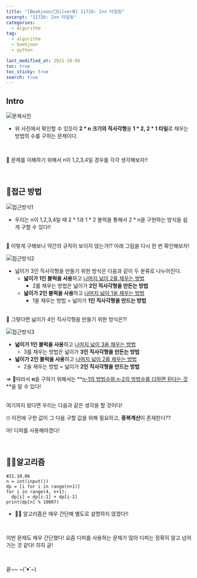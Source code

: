 ```yaml
---
title: "[Beakjoon/🥈SilverⅢ] 11726: 2×n 타일링"
excerpt: "11726: 2xn 타일링"
categories:
  - Algorithm
tag:
  - algorithm
  - baekjoon
  - python

last_modified_at: 2021-10-06
toc: true
toc_sticky: true
search: true
---
```

## Intro
![문제사진](https://ifh.cc/g/4GBBdY.png)
* 위 사진에서 확인할 수 있듯이 **2 * n 크기의 직사각형**을 **1 * 2, 2 * 1 타일**로 채우는 방법의 수를 구하는 문제이다.

<br>

👩 문제를 이해하기 위해서 n이 1,2,3,4일 경우를 각각 생각해보자!!

<br>

## 👩접근 방법
![접근방식1](https://ifh.cc/g/rnVJJW.jpg)
* 우리는 n이 1,2,3,4일 때 2 * 1과 1 * 2 블럭을 통해서 2 * n을 구현하는 방식을 쉽게 구할 수 있다!!

<br>
👩 이렇게 구해보니 약간의 규칙이 보이지 않는가!? 아래 그림을 다시 한 번 확인해보자!

![접근방식2](https://ifh.cc/g/3lSSbA.jpg)
* 넓이가 3인 직사각형을 만들기 위한 방식은 다음과 같이 두 분류로 나누어진다.
  * **넓이가 1인 블럭을 사용**하고 <u>나머지 넓이 2를 채우는 방법</u>
    * 2를 채우는 방법은 넓이가 **2인 직사각형을 만든는 방법**
  * **넓이가 2인 블럭을 사용**하고 <u>나머지 넓이 1을 채우는 방법</u>
    * 1을 채우는 방법 = 넓이가 **1인 직사각형을 만드는 방법**

<br>
👩 그렇다면 넓이가 4인 직사각형을 만들기 위한 방식은?!

![접근방식3](https://ifh.cc/g/YwTM60.jpg)
  * **넓이가 1인 블럭을 사용**하고 <u>나머지 넓이 3을 채우는 방법</u>
    * 3를 채우는 방법은 넓이가 **3인 직사각형을 만든는 방법**
  * **넓이가 2인 블럭을 사용**하고 <u>나머지 넓이 2를 채우는 방법</u>
    * 2을 채우는 방법 = 넓이가 **2인 직사각형을 만드는 방법**

  ⇒ 👩따라서 **n**을 구하기 위해서는 **<u>n-1의 방법수와 n-2의 방법수를 더하면 된다는 것</u>**을 알 수 있다!
<br>


<br>
여기까지 왔다면 우리는 다음과 같은 생각을 할 것이다!

🙄 이전에 구한 값이 그 다음 구할 값을 위해 필요하고, **중복계산**이 존재한다?? 


아! 디피를 사용해야겠다!

<br>

## 🙋‍♀️알고리즘
```
#21.10.06
n = int(input())
dp = [i for i in range(n+1)]
for i in range(4, n+1):
  dp[i] = dp[i-1] + dp[i-2]
print(dp[n] % 10007)
```

* 🙋‍♀️ 알고리즘은 매우 간단해 별도로 설명하지 않겠다!!

<br>

이번 문제도 매우 간단했다! 요즘 디피를 사용하는 문제가 많아 디피는 정확히 알고 넘어가는 것 같다! 히히 굳!


<br>

끝~~ ~(˘▾˘~)